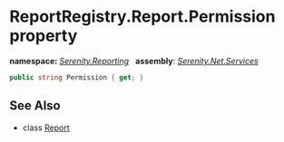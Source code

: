 # ReportRegistry.Report.Permission property
**namespace:** *[Serenity.Reporting](../../README.md#serenity.reporting-namespace)*   **assembly**: *[Serenity.Net.Services](../../README.md)*

```csharp
public string Permission { get; }
```

## See Also

* class [Report](../ReportRegistry.Report.md)